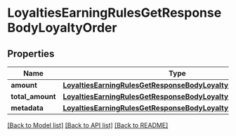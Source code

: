 # LoyaltiesEarningRulesGetResponseBodyLoyaltyOrder


## Properties
Name | Type | Description | Notes
------------ | ------------- | ------------- | -------------
**amount** | [**LoyaltiesEarningRulesGetResponseBodyLoyaltyOrderAmount**](LoyaltiesEarningRulesGetResponseBodyLoyaltyOrderAmount.md) |  | [optional] 
**total_amount** | [**LoyaltiesEarningRulesGetResponseBodyLoyaltyOrderTotalAmount**](LoyaltiesEarningRulesGetResponseBodyLoyaltyOrderTotalAmount.md) |  | [optional] 
**metadata** | [**LoyaltiesEarningRulesGetResponseBodyLoyaltyOrderMetadata**](LoyaltiesEarningRulesGetResponseBodyLoyaltyOrderMetadata.md) |  | [optional] 

[[Back to Model list]](../README.md#documentation-for-models) [[Back to API list]](../README.md#documentation-for-api-endpoints) [[Back to README]](../README.md)


